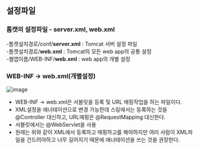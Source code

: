 ## 설정파일

### 톰캣의 설정파일 - server.xml, web.xml

-톰캣설치경로/conf/**server.xml** : Tomcat 서버 설정 파일<br/>
-톰캣설치경로/**web.xml** : Tomcat의 모든 web app의 공통 설정<br/>
-웹앱이름/WEB-INF/**web.xml** : web app의 개별 설정<br/>


### WEB-INF -> web.xml(개별설정)

![image](https://user-images.githubusercontent.com/95892601/187066521-e5c43433-e7a7-4017-ac85-95cf38d0c18f.png)

- WEB-INF -> web.xml은 서블릿을 등록 및 URL 매핑작업을 하는 파일이다.
- XML설정을 에너테이션으로 변경 가능한데 스링에서는 등록하는 것을 @Controller 대신하고, URL매핑은 @RequestMapping 대신한다.
- 서블릿에서는 @WebServlet을 사용
- 원래는 위와 같이 XML에서 등록하고 매핑하고를 해야하지만 여러 사람이 XML파일을 건드려야하고 너무 길어지기 때문에 애너테이션을 쓰는 것을 권장한다.



 
